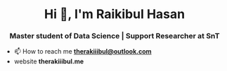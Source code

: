 <h1 align="center">Hi 👋, I'm Raikibul Hasan</h1>
<h3 align="center">Master student of Data Science | Support Researcher at SnT</h3>



- 📫 How to reach me **therakiiibul@outlook.com**
-  website **therakiiibul.me<a href="https://therakiiibul.me/"></a>**


